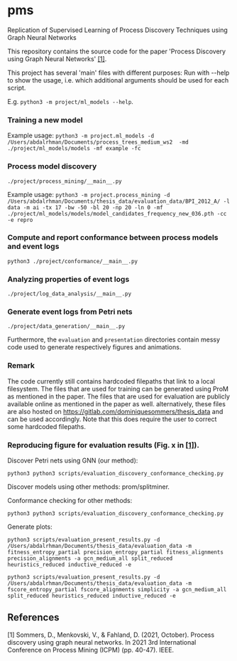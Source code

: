 # pms
Replication of Supervised Learning of Process Discovery Techniques using Graph Neural Networks

This repository contains the source code for the paper 'Process Discovery using Graph Neural Networks' [[1]](#1).


This project has several 'main' files with different purposes:
Run with --help to show the usage, i.e. which additional arguments should be used for each script.

E.g. `python3 -m project/ml_models --help`.   

### Training a new model
Example usage:
`python3 -m project.ml_models -d /Users/abdalrhman/Documents/process_trees_medium_ws2 
-md ./project/ml_models/models -mf example -fc`

### Process model discovery
`./project/process_mining/__main__.py`

Example usage:
`python3 -m project.process_mining -d /Users/abdalrhman/Documents/thesis_data/evaluation_data/BPI_2012_A/ -l data -m ai -tx 17 -bw -50 -bl 20 -np 20 -ln 0
         -mf ./project/ml_models/models/model_candidates_frequency_new_036.pth -cc
         -e repro`

### Compute and report conformance between process models and event logs
`python3 ./project/conformance/__main__.py`

### Analyzing properties of event logs
`./project/log_data_analysis/__main__.py`

### Generate event logs from Petri nets
`./project/data_generation/__main__.py`

Furthermore, the `evaluation` and `presentation` directories contain messy code used to generate respectively figures and animations.

### Remark
The code currently still contains hardcoded filepaths that link to a local filesystem.
The files that are used for training can be generated using ProM as mentioned in the paper.
The files that are used for evaluation are publicly available online as mentioned in the paper as well.
alternatively, these files are also hosted on https://gitlab.com/dominiquesommers/thesis_data and can be used accordingly.
Note that this does require the user to correct some hardcoded filepaths.

### Reproducing figure for evaluation results (Fig. x in [[1]](#1)).

Discover Petri nets using GNN (our method):

`python3 python3 scripts/evaluation_discovery_conformance_checking.py`

Discover models using other methods: prom/splitminer.

Conformance checking for other methods:

`python3 python3 scripts/evaluation_discovery_conformance_checking.py`

Generate plots:

`python3 scripts/evaluation_present_results.py -d /Users/abdalrhman/Documents/thesis_data/evaluation_data
-m fitness_entropy_partial precision_entropy_partial fitness_alignments precision_alignments -a gcn_medium_all split_reduced heuristics_reduced inductive_reduced -e`

`python3 scripts/evaluation_present_results.py -d /Users/abdalrhman/Documents/thesis_data/evaluation_data
-m fscore_entropy_partial fscore_alignments simplicity -a gcn_medium_all split_reduced heuristics_reduced inductive_reduced -e`


## References
<a id="1">[1]</a> 
Sommers, D., Menkovski, V., & Fahland, D. (2021, October). Process discovery using graph neural networks. In 2021 3rd International Conference on Process Mining (ICPM) (pp. 40-47). IEEE.
